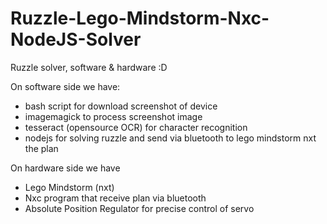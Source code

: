 Ruzzle-Lego-Mindstorm-Nxc-NodeJS-Solver
==================================

Ruzzle solver, software & hardware :D

On software side we have:
- bash script for download screenshot of device
- imagemagick to process screenshot image
- tesseract (opensource OCR) for character recognition
- nodejs for solving ruzzle and send via bluetooth to lego mindstorm nxt the plan

On hardware side we have
- Lego Mindstorm (nxt)
- Nxc program that receive plan via bluetooth
- Absolute Position Regulator for precise control of servo
